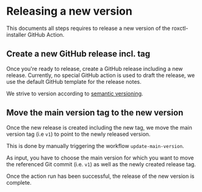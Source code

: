 # Releasing a new version

This documents all steps requires to release a new version of the roxctl-installer GitHub Action.

## Create a new GitHub release incl. tag

Once you're ready to release, create a GitHub release including a new release.
Currently, no special GitHub action is used to draft the release, we use the default GitHub template for the release
notes.

We strive to version according to [semantic versioning](https://semver.org/).

## Move the main version tag to the new version

Once the new release is created including the new tag, we move the main version tag (i.e `v1`) to point to the newly
released version.

This is done by manually triggering the workflow `update-main-version`.

As input, you have to choose the main version for which you want to move the referenced Git commit (i.e. `v1`) as well
as the newly created release tag.

Once the action run has been successful, the release of the new version is complete.

